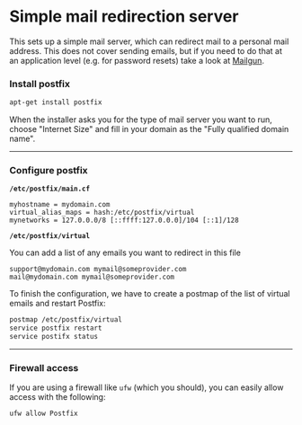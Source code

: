 # Simple mail redirection server

This sets up a simple mail server, which can redirect mail to a personal mail address. This does not cover sending emails, but if you need to do that at an application level (e.g. for password resets) take a look at [Mailgun](https://mailgun.com).

### Install postfix

```bash
apt-get install postfix
```

When the installer asks you for the type of mail server you want to run, choose "Internet Size" and fill in your domain as the "Fully qualified domain name".

---

### Configure postfix

**`/etc/postfix/main.cf`**

```
myhostname = mydomain.com
virtual_alias_maps = hash:/etc/postfix/virtual
mynetworks = 127.0.0.0/8 [::ffff:127.0.0.0]/104 [::1]/128
```

**`/etc/postfix/virtual`**

You can add a list of any emails you want to redirect in this file

```
support@mydomain.com mymail@someprovider.com
mail@mydomain.com mymail@someprovider.com
```

To finish the configuration, we have to create a postmap of the list of virtual emails and restart Postfix:

```bash
postmap /etc/postfix/virtual
service postfix restart
service postifx status
```

---

### Firewall access

If you are using a firewall like `ufw` (which you should), you can easily allow access with the following:

```bash
ufw allow Postfix
```
